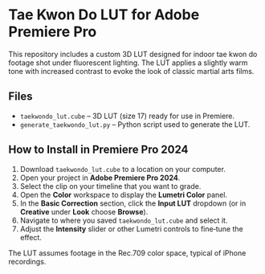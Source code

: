 # Tae Kwon Do LUT for Adobe Premiere Pro

This repository includes a custom 3D LUT designed for indoor tae kwon do footage shot under fluorescent lighting. The LUT applies a slightly warm tone with increased contrast to evoke the look of classic martial arts films.

## Files

- `taekwondo_lut.cube` – 3D LUT (size 17) ready for use in Premiere.
- `generate_taekwondo_lut.py` – Python script used to generate the LUT.

## How to Install in Premiere Pro 2024

1. Download `taekwondo_lut.cube` to a location on your computer.
2. Open your project in **Adobe Premiere Pro 2024**.
3. Select the clip on your timeline that you want to grade.
4. Open the **Color** workspace to display the **Lumetri Color** panel.
5. In the **Basic Correction** section, click the **Input LUT** dropdown (or in **Creative** under **Look** choose **Browse**).
6. Navigate to where you saved `taekwondo_lut.cube` and select it.
7. Adjust the **Intensity** slider or other Lumetri controls to fine‑tune the effect.

The LUT assumes footage in the Rec.709 color space, typical of iPhone recordings.
